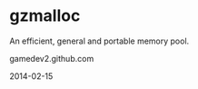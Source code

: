 gzmalloc
========

 An efficient, general and portable memory pool.

 gamedev2.github.com

 2014-02-15
